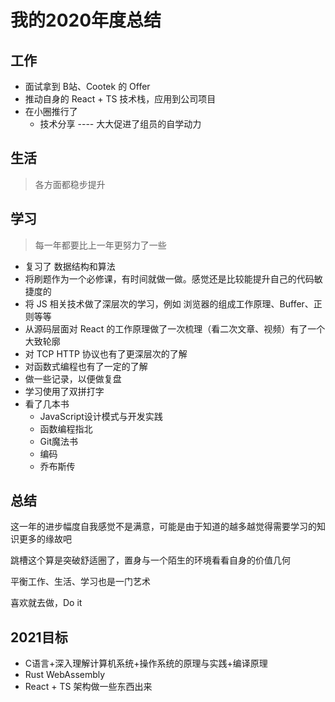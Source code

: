 # 我的2020年度总结

## 工作

- 面试拿到 B站、Cootek 的 Offer
- 推动自身的 React + TS 技术栈，应用到公司项目
- 在小圈推行了
  - 技术分享 ---- 大大促进了组员的自学动力

## 生活

> 各方面都稳步提升

## 学习

> 每一年都要比上一年更努力了一些

- 复习了 数据结构和算法
- 将刷题作为一个必修课，有时间就做一做。感觉还是比较能提升自己的代码敏捷度的
- 将 JS 相关技术做了深层次的学习，例如 浏览器的组成工作原理、Buffer、正则等等
- 从源码层面对 React 的工作原理做了一次梳理（看二次文章、视频）有了一个大致轮廓
- 对 TCP HTTP 协议也有了更深层次的了解
- 对函数式编程也有了一定的了解
- 做一些记录，以便做复盘
- 学习使用了双拼打字
- 看了几本书
  - JavaScript设计模式与开发实践
  - 函数编程指北
  - Git魔法书
  - 编码
  - 乔布斯传

## 总结

这一年的进步幅度自我感觉不是满意，可能是由于知道的越多越觉得需要学习的知识更多的缘故吧

跳槽这个算是突破舒适圈了，置身与一个陌生的环境看看自身的价值几何

平衡工作、生活、学习也是一门艺术

喜欢就去做，Do it

## 2021目标

- C语言+深入理解计算机系统+操作系统的原理与实践+编译原理
- Rust WebAssembly
- React + TS 架构做一些东西出来
